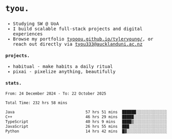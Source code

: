 ## <samp><h3>tyou.</h3></samp>
<samp>
   
   - Studying SW @ UoA
   - I build scalable full-stack projects and digital experiences
   - Browse my portfolio [tyooou.github.io/tyleryoung/](http://tyooou.github.io/tyleryoung/), or reach out directly via [tyou333@aucklanduni.ac.nz](mailto:tyou333@aucklanduni.ac.nz)

#### projects.
- habitual - make habits a daily ritual
- pixai - pixelize anything, beautifully

#### stats.
  <!--START_SECTION:waka-->

```txt
From: 24 December 2024 - To: 22 October 2025

Total Time: 232 hrs 58 mins

Java                               57 hrs 51 mins  ██████░░░░░░░░░░░░░░░░░░░   24.65 %
C++                                46 hrs 29 mins  █████░░░░░░░░░░░░░░░░░░░░   19.80 %
TypeScript                         40 hrs 9 mins   ████▒░░░░░░░░░░░░░░░░░░░░   17.11 %
JavaScript                         26 hrs 55 mins  ███░░░░░░░░░░░░░░░░░░░░░░   11.47 %
Python                             14 hrs 42 mins  █▓░░░░░░░░░░░░░░░░░░░░░░░   06.26 %
```

<!--END_SECTION:waka-->
</samp>
